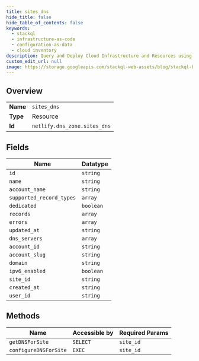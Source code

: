 ```yaml
---
title: sites_dns
hide_title: false
hide_table_of_contents: false
keywords:
  - stackql
  - infrastructure-as-code
  - configuration-as-data
  - cloud inventory
description: Query and Deploy Cloud Infrastructure and Resources using SQL
custom_edit_url: null
image: https://storage.googleapis.com/stackql-web-assets/blog/stackql-blog-post-featured-image.png
---
```

  
    

## Overview
<table><tbody>
<tr><td><b>Name</b></td><td><code>sites_dns</code></td></tr>
<tr><td><b>Type</b></td><td>Resource</td></tr>
<tr><td><b>Id</b></td><td><code>netlify.dns_zone.sites_dns</code></td></tr>
</tbody></table>

## Fields
| Name | Datatype |
| ---- | -------- |
| `id` | `string` |
| `name` | `string` |
| `account_name` | `string` |
| `supported_record_types` | `array` |
| `dedicated` | `boolean` |
| `records` | `array` |
| `errors` | `array` |
| `updated_at` | `string` |
| `dns_servers` | `array` |
| `account_id` | `string` |
| `account_slug` | `string` |
| `domain` | `string` |
| `ipv6_enabled` | `boolean` |
| `site_id` | `string` |
| `created_at` | `string` |
| `user_id` | `string` |
## Methods
| Name | Accessible by | Required Params |
| ---- | ------------- | --------------- |
| `getDNSForSite` | `SELECT` | `site_id` |
| `configureDNSForSite` | `EXEC` | `site_id` |
